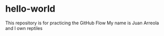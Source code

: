 # hello-world
This repository is for practicing the GitHub Flow
My name is Juan Arreola and I own reptiles
